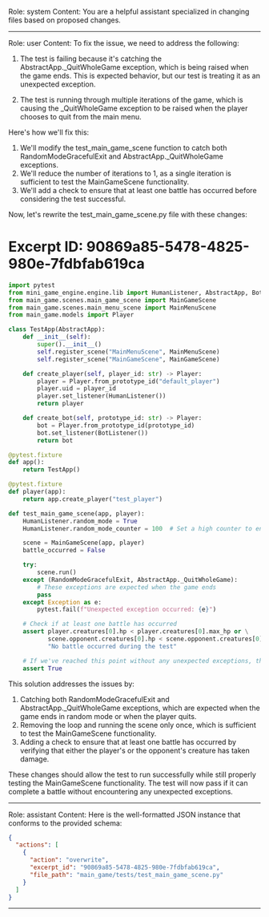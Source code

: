 Role: system
Content: You are a helpful assistant specialized in changing files based on proposed changes.
__________________
Role: user
Content: To fix the issue, we need to address the following:

1. The test is failing because it's catching the AbstractApp._QuitWholeGame exception, which is being raised when the game ends. This is expected behavior, but our test is treating it as an unexpected exception.

2. The test is running through multiple iterations of the game, which is causing the _QuitWholeGame exception to be raised when the player chooses to quit from the main menu.

Here's how we'll fix this:

1. We'll modify the test_main_game_scene function to catch both RandomModeGracefulExit and AbstractApp._QuitWholeGame exceptions.
2. We'll reduce the number of iterations to 1, as a single iteration is sufficient to test the MainGameScene functionality.
3. We'll add a check to ensure that at least one battle has occurred before considering the test successful.

Now, let's rewrite the test_main_game_scene.py file with these changes:

# Excerpt ID: 90869a85-5478-4825-980e-7fdbfab619ca
```python main_game/tests/test_main_game_scene.py
import pytest
from mini_game_engine.engine.lib import HumanListener, AbstractApp, BotListener, RandomModeGracefulExit
from main_game.scenes.main_game_scene import MainGameScene
from main_game.scenes.main_menu_scene import MainMenuScene
from main_game.models import Player

class TestApp(AbstractApp):
    def __init__(self):
        super().__init__()
        self.register_scene("MainMenuScene", MainMenuScene)
        self.register_scene("MainGameScene", MainGameScene)

    def create_player(self, player_id: str) -> Player:
        player = Player.from_prototype_id("default_player")
        player.uid = player_id
        player.set_listener(HumanListener())
        return player

    def create_bot(self, prototype_id: str) -> Player:
        bot = Player.from_prototype_id(prototype_id)
        bot.set_listener(BotListener())
        return bot

@pytest.fixture
def app():
    return TestApp()

@pytest.fixture
def player(app):
    return app.create_player("test_player")

def test_main_game_scene(app, player):
    HumanListener.random_mode = True
    HumanListener.random_mode_counter = 100  # Set a high counter to ensure we don't exit prematurely

    scene = MainGameScene(app, player)
    battle_occurred = False

    try:
        scene.run()
    except (RandomModeGracefulExit, AbstractApp._QuitWholeGame):
        # These exceptions are expected when the game ends
        pass
    except Exception as e:
        pytest.fail(f"Unexpected exception occurred: {e}")

    # Check if at least one battle has occurred
    assert player.creatures[0].hp < player.creatures[0].max_hp or \
           scene.opponent.creatures[0].hp < scene.opponent.creatures[0].max_hp, \
           "No battle occurred during the test"

    # If we've reached this point without any unexpected exceptions, the test passes
    assert True
```

This solution addresses the issues by:

1. Catching both RandomModeGracefulExit and AbstractApp._QuitWholeGame exceptions, which are expected when the game ends in random mode or when the player quits.
2. Removing the loop and running the scene only once, which is sufficient to test the MainGameScene functionality.
3. Adding a check to ensure that at least one battle has occurred by verifying that either the player's or the opponent's creature has taken damage.

These changes should allow the test to run successfully while still properly testing the MainGameScene functionality. The test will now pass if it can complete a battle without encountering any unexpected exceptions.
__________________
Role: assistant
Content: Here is the well-formatted JSON instance that conforms to the provided schema:

```json
{
  "actions": [
    {
      "action": "overwrite",
      "excerpt_id": "90869a85-5478-4825-980e-7fdbfab619ca",
      "file_path": "main_game/tests/test_main_game_scene.py"
    }
  ]
}
```
__________________
